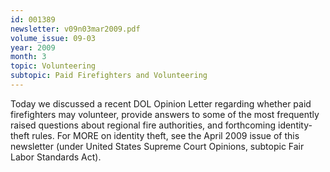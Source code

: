 ```yaml
---
id: 001389
newsletter: v09n03mar2009.pdf
volume_issue: 09-03
year: 2009
month: 3
topic: Volunteering
subtopic: Paid Firefighters and Volunteering
---
```


Today we discussed a recent DOL Opinion Letter regarding whether paid firefighters may volunteer, provide answers to some of the most frequently raised questions about regional fire authorities, and forthcoming identity-theft rules. For MORE on identity theft, see the April 2009 issue of this newsletter (under United States Supreme Court Opinions, subtopic Fair Labor Standards Act).